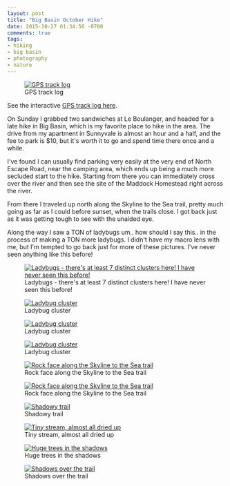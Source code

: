 ```yaml
---
layout: post
title: "Big Basin October Hike"
date: 2015-10-27 01:34:56 -0700
comments: true
tags:
- hiking
- big basin
- photography
- nature
---
```


<figure itemprop="image" itemscope="" itemtype="http://schema.org/ImageObject" class="center">
    <meta itemprop="width" content="790" />
    <meta itemprop="height" content="594" />
    <meta itemprop="url" content="https://www.davidbcalhoun.com/wp-content/uploads/2015/2015-10-25-big-basin-hike-map.jpg" />
    <a href="https://www.davidbcalhoun.com/wp-content/uploads/2015/2015-10-25-big-basin-hike-map.jpg">
        <img itemprop="contentUrl" src="https://www.davidbcalhoun.com/wp-content/uploads/2015/2015-10-25-big-basin-hike-map.jpg" title="GPS track log" />
    </a>
    <figcaption itemprop="caption">GPS track log</figcaption>
</figure>


See the interactive <a href="http://davidbcalhoun.com/a/_hikes/2015-10-25-big-basin-hike.html">GPS track log here</a>.

On Sunday I grabbed two sandwiches at Le Boulanger, and headed for a late hike in Big Basin, which is my favorite place to hike in the area.  The drive from my apartment in Sunnyvale is almost an hour and a half, and the fee to park is $10, but it's worth it to go and spend time there once and a while.

I've found I can usually find parking very easily at the very end of North Escape Road, near the camping area, which ends up being a much more secluded start to the hike.  Starting from there you can immediately cross over the river and then see the site of the Maddock Homestead right across the river.

From there I traveled up north along the Skyline to the Sea trail, pretty much going as far as I could before sunset, when the trails close.  I got back just as it was getting tough to see with the unaided eye.

Along the way I saw a TON of ladybugs um.. how should I say this.. in the process of making a TON more ladybugs.  I didn't have my macro lens with me, but I'm tempted to go back just for more of these pictures.  I've never seen anything like this before!

<figure itemprop="image" itemscope="" itemtype="http://schema.org/ImageObject" class="center">
    <meta itemprop="width" content="1000" />
    <meta itemprop="height" content="666" />
    <meta itemprop="url" content="https://www.davidbcalhoun.com/wp-content/uploads/2015/2015-10-25-big-basin-ladybugs-1.jpg" />
    <a href="https://www.davidbcalhoun.com/wp-content/uploads/2015/2015-10-25-big-basin-ladybugs-1.jpg">
        <img itemprop="contentUrl" src="https://www.davidbcalhoun.com/wp-content/uploads/2015/2015-10-25-big-basin-ladybugs-1.jpg" title="Ladybugs - there's at least 7 distinct clusters here!  I have never seen this before!" />
    </a>
    <figcaption itemprop="caption">Ladybugs - there's at least 7 distinct clusters here!  I have never seen this before!</figcaption>
</figure>


<figure itemprop="image" itemscope="" itemtype="http://schema.org/ImageObject" class="center">
    <meta itemprop="width" content="1000" />
    <meta itemprop="height" content="666" />
    <meta itemprop="url" content="https://www.davidbcalhoun.com/wp-content/uploads/2015/2015-10-25-big-basin-ladybugs-2.jpg" />
    <a href="https://www.davidbcalhoun.com/wp-content/uploads/2015/2015-10-25-big-basin-ladybugs-2.jpg">
        <img itemprop="contentUrl" src="https://www.davidbcalhoun.com/wp-content/uploads/2015/2015-10-25-big-basin-ladybugs-2.jpg" title="Ladybug cluster" />
    </a>
    <figcaption itemprop="caption">Ladybug cluster</figcaption>
</figure>


<figure itemprop="image" itemscope="" itemtype="http://schema.org/ImageObject" class="center">
    <meta itemprop="width" content="1000" />
    <meta itemprop="height" content="666" />
    <meta itemprop="url" content="https://www.davidbcalhoun.com/wp-content/uploads/2015/2015-10-25-big-basin-ladybugs-3.jpg" />
    <a href="https://www.davidbcalhoun.com/wp-content/uploads/2015/2015-10-25-big-basin-ladybugs-3.jpg">
        <img itemprop="contentUrl" src="https://www.davidbcalhoun.com/wp-content/uploads/2015/2015-10-25-big-basin-ladybugs-3.jpg" title="Ladybug cluster" />
    </a>
    <figcaption itemprop="caption">Ladybug cluster</figcaption>
</figure>


<figure itemprop="image" itemscope="" itemtype="http://schema.org/ImageObject" class="center">
    <meta itemprop="width" content="1000" />
    <meta itemprop="height" content="666" />
    <meta itemprop="url" content="https://www.davidbcalhoun.com/wp-content/uploads/2015/2015-10-25-big-basin-ladybugs-4.jpg" />
    <a href="https://www.davidbcalhoun.com/wp-content/uploads/2015/2015-10-25-big-basin-ladybugs-4.jpg">
        <img itemprop="contentUrl" src="https://www.davidbcalhoun.com/wp-content/uploads/2015/2015-10-25-big-basin-ladybugs-4.jpg" title="Ladybug cluster" />
    </a>
    <figcaption itemprop="caption">Ladybug cluster</figcaption>
</figure>


<figure itemprop="image" itemscope="" itemtype="http://schema.org/ImageObject" class="center">
    <meta itemprop="width" content="1000" />
    <meta itemprop="height" content="666" />
    <meta itemprop="url" content="https://www.davidbcalhoun.com/wp-content/uploads/2015/2015-10-25-big-basin-rock-face-1.jpg" />
    <a href="https://www.davidbcalhoun.com/wp-content/uploads/2015/2015-10-25-big-basin-rock-face-1.jpg">
        <img itemprop="contentUrl" src="https://www.davidbcalhoun.com/wp-content/uploads/2015/2015-10-25-big-basin-rock-face-1.jpg" title="Rock face along the Skyline to the Sea trail" />
    </a>
    <figcaption itemprop="caption">Rock face along the Skyline to the Sea trail</figcaption>
</figure>


<figure itemprop="image" itemscope="" itemtype="http://schema.org/ImageObject" class="center">
    <meta itemprop="width" content="1000" />
    <meta itemprop="height" content="666" />
    <meta itemprop="url" content="https://www.davidbcalhoun.com/wp-content/uploads/2015/2015-10-25-big-basin-rock-face-2.jpg" />
    <a href="https://www.davidbcalhoun.com/wp-content/uploads/2015/2015-10-25-big-basin-rock-face-2.jpg">
        <img itemprop="contentUrl" src="https://www.davidbcalhoun.com/wp-content/uploads/2015/2015-10-25-big-basin-rock-face-2.jpg" title="Rock face along the Skyline to the Sea trail" />
    </a>
    <figcaption itemprop="caption">Rock face along the Skyline to the Sea trail</figcaption>
</figure>


<figure itemprop="image" itemscope="" itemtype="http://schema.org/ImageObject" class="center">
    <meta itemprop="width" content="1000" />
    <meta itemprop="height" content="666" />
    <meta itemprop="url" content="https://www.davidbcalhoun.com/wp-content/uploads/2015/2015-10-25-big-basin-shadowy-trail.jpg" />
    <a href="https://www.davidbcalhoun.com/wp-content/uploads/2015/2015-10-25-big-basin-shadowy-trail.jpg">
        <img itemprop="contentUrl" src="https://www.davidbcalhoun.com/wp-content/uploads/2015/2015-10-25-big-basin-shadowy-trail.jpg" title="Shadowy trail" />
    </a>
    <figcaption itemprop="caption">Shadowy trail</figcaption>
</figure>


<figure itemprop="image" itemscope="" itemtype="http://schema.org/ImageObject" class="center">
    <meta itemprop="width" content="666" />
    <meta itemprop="height" content="1000" />
    <meta itemprop="url" content="https://www.davidbcalhoun.com/wp-content/uploads/2015/2015-10-25-big-basin-small-stream.jpg" />
    <a href="https://www.davidbcalhoun.com/wp-content/uploads/2015/2015-10-25-big-basin-small-stream.jpg">
        <img itemprop="contentUrl" src="https://www.davidbcalhoun.com/wp-content/uploads/2015/2015-10-25-big-basin-small-stream.jpg" title="Tiny stream, almost all dried up" />
    </a>
    <figcaption itemprop="caption">Tiny stream, almost all dried up</figcaption>
</figure>


<figure itemprop="image" itemscope="" itemtype="http://schema.org/ImageObject" class="center">
    <meta itemprop="width" content="666" />
    <meta itemprop="height" content="1000" />
    <meta itemprop="url" content="https://www.davidbcalhoun.com/wp-content/uploads/2015/2015-10-25-big-basin-tall-trees-in-shadow.jpg" />
    <a href="https://www.davidbcalhoun.com/wp-content/uploads/2015/2015-10-25-big-basin-tall-trees-in-shadow.jpg">
        <img itemprop="contentUrl" src="https://www.davidbcalhoun.com/wp-content/uploads/2015/2015-10-25-big-basin-tall-trees-in-shadow.jpg" title="Huge trees in the shadows" />
    </a>
    <figcaption itemprop="caption">Huge trees in the shadows</figcaption>
</figure>


<figure itemprop="image" itemscope="" itemtype="http://schema.org/ImageObject" class="center">
    <meta itemprop="width" content="666" />
    <meta itemprop="height" content="1000" />
    <meta itemprop="url" content="https://www.davidbcalhoun.com/wp-content/uploads/2015/2015-10-25-big-basin-trees-path-shadows.jpg" />
    <a href="https://www.davidbcalhoun.com/wp-content/uploads/2015/2015-10-25-big-basin-trees-path-shadows.jpg">
        <img itemprop="contentUrl" src="https://www.davidbcalhoun.com/wp-content/uploads/2015/2015-10-25-big-basin-trees-path-shadows.jpg" title="Shadows over the trail" />
    </a>
    <figcaption itemprop="caption">Shadows over the trail</figcaption>
</figure>

